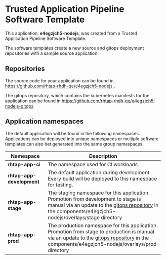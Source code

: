 # Trusted Application Pipeline Software Template

This application, **e4egzjch5-nodejs**, was created from a Trusted Application Pipeline Software Template.

The software templates create a new source and gitops deployment repositories with a sample source application. 

## Repositories

The source code for your application can be found in [https://github.com/rhtap-rhdh-qe/e4egzjch5-nodejs ](https://github.com/rhtap-rhdh-qe/e4egzjch5-nodejs ).
 
The gitops repository, which contains the kubernetes manifests for the application can be found in 
[https://github.com/rhtap-rhdh-qe/e4egzjch5-nodejs-gitops ](https://github.com/rhtap-rhdh-qe/e4egzjch5-nodejs-gitops ) 

## Application namespaces 

The default application will be found in the following namespaces. Applications can be deployed into unique namespaces or multiple software templates can also bet generated into the same group namespaces.  

|  Namespace   |  Description   |  
| -------- | -------- |
| **rhtap-app-ci** | The namespace used for CI workloads |
| **rhtap-app-development** | The default application during development. Every build will be deployed to this namespace for testing. |
| **rhtap-app-stage** | The staging namespace for this application. Promotion from development to stage is manual via an update to the [gitops repository](https://github.com/rhtap-rhdh-qe/e4egzjch5-nodejs-gitops ) in the components/e4egzjch5-nodejs/overlays/stage directory |
| **rhtap-app-prod** | The production namespace for this application. Promotion from stage to production is manual via an update to the [gitops repository](https://github.com/rhtap-rhdh-qe/e4egzjch5-nodejs-gitops ) in the components/e4egzjch5-nodejs/overlays/prod directory |